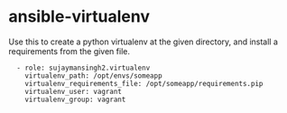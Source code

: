 # ansible-virtualenv

Use this to create a python virtualenv at the given directory, and install a
requirements from the given file.

```
  - role: sujaymansingh2.virtualenv
    virtualenv_path: /opt/envs/someapp
    virtualenv_requirements_file: /opt/someapp/requirements.pip
    virtualenv_user: vagrant
    virtualenv_group: vagrant
```
